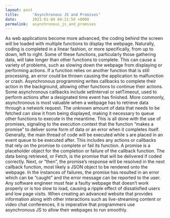 ```yaml
---
layout: post
title:      "Asynchronous JS and Promises"
date:       2021-01-04 04:21:50 +0000
permalink:  asynchronous_js_and_promises
---
```



As web applications become more advanced, the coding behind the screen will be loaded with multiple functions to display the webpage. Naturally, coding is completed in a linear fashion, or more specifically, from up to down, left to right. Some of these functions, particularly those gathering data, will take longer than other functions to complete. This can cause a variety of problems, such as slowing down the webpage from displaying or performing actions. If a function relies on another function that is still processing, an error could be thrown causing the application to malfunction or crash.
Asynchronous programming writes callbacks to complete their action in the background, allowing other functions to continue their actions. Some asynchronous callbacks include setInterval or setTimeout, used to perform actions after a designated time event has finished. More commonly, asynchronous is most valuable when a webpage has to retrieve data through a network request. The unknown amount of data that needs to be fetched can slow it from being displayed, making it necessary to queue other functions to execute in the meantime.
This is all done with the use of promises, signaling to the execution context that the function “makes a promise” to deliver some form of data or an error when it completes itself. Generally, the main thread of code will be executed while s are placed in an event queue to be executed after. This includes any actions or callbacks that rely on the promise to complete or fail its function.
A promise is a placeholder object for the completion or failure of the callback function. The data being retrieved, or Fetch, is the promise that will be delivered if coded correctly. Next, or “then”, the promise’s response will be resolved in the next callback function, most likely a JSON object to be rendered onto the webpage.  In the instances of failures, the promise has resulted in an error which can be “caught” and the error message can be reported to the user.
Any software engineer must fear a faulty webpage that doesn’t work properly or is too slow to load, causing a ripple effect of dissatisfied users and low page visits. When creating an advanced website that provides information along with other interactions such as live-streaming content or video chat conferences, it is imperative that programmers use asynchronous JS to allow their webpages to run smoothly. 

